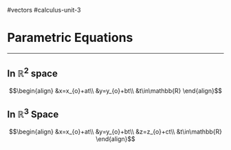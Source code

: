 #vectors 
#calculus-unit-3 
# Parametric Equations
---
## In $\mathbb{R}^{2}$ space
$$\begin{align}
&x=x_{o}+at\\
&y=y_{o}+bt\\
&t\in\mathbb{R}
\end{align}$$
## In $\mathbb{R}^{3}$ Space
$$\begin{align}
&x=x_{o}+at\\
&y=y_{o}+bt\\
&z=z_{o}+ct\\
&t\in\mathbb{R}
\end{align}$$
